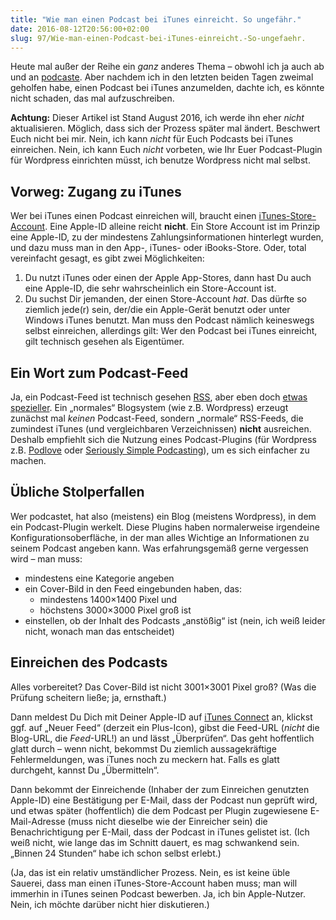 ```yaml
---
title: "Wie man einen Podcast bei iTunes einreicht. So ungefähr."
date: 2016-08-12T20:56:00+02:00
slug: 97/Wie-man-einen-Podcast-bei-iTunes-einreicht.-So-ungefaehr.
---
```


Heute mal außer der Reihe ein _ganz_ anderes Thema – obwohl ich ja auch ab und an [podcaste](http://www.s9ycamp.info). Aber nachdem ich in den letzten beiden Tagen zweimal geholfen habe, einen Podcast bei iTunes anzumelden, dachte ich, es könnte nicht schaden, das mal aufzuschreiben.

**Achtung:** Dieser Artikel ist Stand August 2016, ich werde ihn eher _nicht_ aktualisieren. Möglich, dass sich der Prozess später mal ändert. Beschwert Euch nicht bei mir. Nein, ich kann _nicht_ für Euch Podcasts bei iTunes einreichen. Nein, ich kann Euch _nicht_ vorbeten, wie Ihr Euer Podcast-Plugin für Wordpress einrichten müsst, ich benutze Wordpress nicht mal selbst.

## Vorweg: Zugang zu iTunes

Wer bei iTunes einen Podcast einreichen will, braucht einen [iTunes-Store-Account](https://support.apple.com/en-gb/HT204034). Eine Apple-ID alleine reicht **nicht**. Ein Store Account ist im Prinzip eine Apple-ID, zu der mindestens Zahlungsinformationen hinterlegt wurden, und dazu muss man in den App-, iTunes- oder iBooks-Store. Oder, total vereinfacht gesagt, es gibt zwei Möglichkeiten:

1.  Du nutzt iTunes oder einen der Apple App-Stores, dann hast Du auch eine Apple-ID, die sehr wahrscheinlich ein Store-Account ist.
2.  Du suchst Dir jemanden, der einen Store-Account _hat_. Das dürfte so ziemlich jede(r) sein, der/die ein Apple-Gerät benutzt oder unter Windows iTunes benutzt. Man muss den Podcast nämlich keineswegs selbst einreichen, allerdings gilt: Wer den Podcast bei iTunes einreicht, gilt technisch gesehen als Eigentümer.

## Ein Wort zum Podcast-Feed

Ja, ein Podcast-Feed ist technisch gesehen [RSS](<https://de.wikipedia.org/wiki/RSS_(Web-Feed)>), aber eben doch [etwas spezieller](http://podcasting.help.soundcloud.com/customer/portal/articles/2106990-setting-up-your-podcast-s-rss-feed). Ein „normales“ Blogsystem (wie z.B. Wordpress) erzeugt zunächst mal _keinen_ Podcast-Feed, sondern „normale“ RSS-Feeds, die zumindest iTunes (und vergleichbaren Verzeichnissen) **nicht** ausreichen. Deshalb empfiehlt sich die Nutzung eines Podcast-Plugins (für Wordpress z.B. [Podlove](http://podlove.org) oder [Seriously Simple Podcasting](https://www.seriouslysimplepodcasting.com)), um es sich einfacher zu machen.

## Übliche Stolperfallen

Wer podcastet, hat also (meistens) ein Blog (meistens Wordpress), in dem ein Podcast-Plugin werkelt. Diese Plugins haben normalerweise irgendeine Konfigurationsoberfläche, in der man alles Wichtige an Informationen zu seinem Podcast angeben kann. Was erfahrungsgemäß gerne vergessen wird – man muss:

-   mindestens eine Kategorie angeben
-   ein Cover-Bild in den Feed eingebunden haben, das:
    -   mindestens 1400×1400 Pixel und
    -   höchstens 3000×3000 Pixel groß ist
-   einstellen, ob der Inhalt des Podcasts „anstößig“ ist (nein, ich weiß leider nicht, wonach man das entscheidet)

## Einreichen des Podcasts

Alles vorbereitet? Das Cover-Bild ist nicht 3001×3001 Pixel groß? (Was die Prüfung scheitern ließe; ja, ernsthaft.)

Dann meldest Du Dich mit Deiner Apple-ID auf [iTunes Connect](https://podcastsconnect.apple.com) an, klickst ggf. auf „Neuer Feed“ (derzeit ein Plus-Icon), gibst die Feed-URL (_nicht_ die Blog-URL, die _Feed_\-URL!) an und lässt „Überprüfen“. Das geht hoffentlich glatt durch – wenn nicht, bekommst Du ziemlich aussagekräftige Fehlermeldungen, was iTunes noch zu meckern hat. Falls es glatt durchgeht, kannst Du „Übermitteln“.

Dann bekommt der Einreichende (Inhaber der zum Einreichen genutzten Apple-ID) eine Bestätigung per E-Mail, dass der Podcast nun geprüft wird, und etwas später (hoffentlich) die dem Podcast per Plugin zugewiesene E-Mail-Adresse (muss nicht dieselbe wie der Einreicher sein) die Benachrichtigung per E-Mail, dass der Podcast in iTunes gelistet ist. (Ich weiß nicht, wie lange das im Schnitt dauert, es mag schwankend sein. „Binnen 24 Stunden“ habe ich schon selbst erlebt.)

(Ja, das ist ein relativ umständlicher Prozess. Nein, es ist keine üble Sauerei, dass man einen iTunes-Store-Account haben muss; man will immerhin in iTunes seinen Podcast bewerben. Ja, ich bin Apple-Nutzer. Nein, ich möchte darüber nicht hier diskutieren.)

